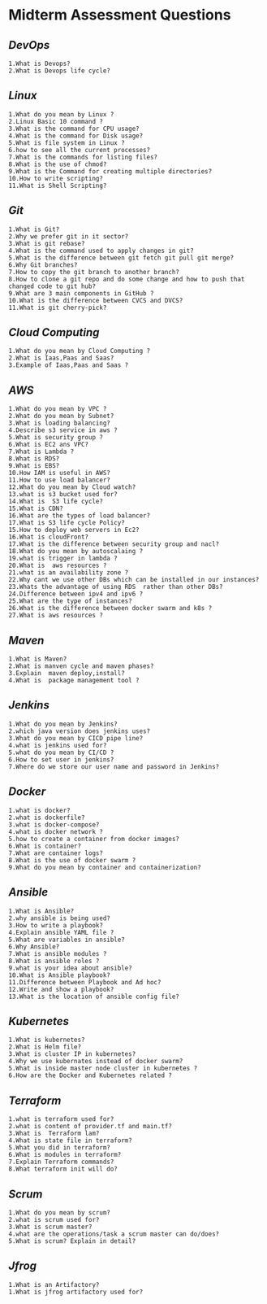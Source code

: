 # **Midterm Assessment Questions**
## _DevOps_
    1.What is Devops?
    2.What is Devops life cycle?

## _Linux_

    1.What do you mean by Linux ?
    2.Linux Basic 10 command ?
    3.What is the command for CPU usage?
    4.What is the command for Disk usage?
    5.What is file system in Linux ?
    6.how to see all the current processes?
    7.What is the commands for listing files?
    8.What is the use of chmod?
    9.What is the Command for creating multiple directories?
    10.How to write scripting?
    11.What is Shell Scripting?

## _Git_
    1.What is Git?
    2.Why we prefer git in it sector?
    3.What is git rebase?
    4.What is the command used to apply changes in git?
    5.What is the difference between git fetch git pull git merge?
    6.Why Git branches?
    7.How to copy the git branch to another branch?
    8.How to clone a git repo and do some change and how to push that changed code to git hub?
    9.What are 3 main components in GitHub ?
    10.What is the difference between CVCS and DVCS?
    11.What is git cherry-pick?
## _Cloud Computing_
    1.What do you mean by Cloud Computing ?
    2.What is Iaas,Paas and Saas?
    3.Example of Iaas,Paas and Saas ?
## _AWS_
    1.What do you mean by VPC ?
    2.What do you mean by Subnet?
    3.What is loading balancing?
    4.Describe s3 service in aws ?
    5.What is security group ?
    6.What is EC2 ans VPC?
    7.What is Lambda ?
    8.What is RDS?
    9.What is EBS?
    10.How IAM is useful in AWS?
    11.How to use load balancer?
    12.What do you mean by Cloud watch?
    13.what is s3 bucket used for?
    14.What is  S3 life cycle?
    15.What is CDN?
    16.What are the types of load balancer?
    17.What is S3 life cycle Policy?
    15.How to deploy web servers in Ec2?
    16.What is cloudFront?
    17.What is the difference between security group and nacl?
    18.What do you mean by autoscalaing ?
    19.what is trigger in lambda ?
    20.What is  aws resources ?
    21.what is an availability zone ?
    22.Why cant we use other DBs which can be installed in our instances?
    23.Whats the advantage of using RDS  rather than other DBs?
    24.Difference between ipv4 and ipv6 ?
    25.What are the type of instances?
    26.What is the difference between docker swarm and k8s ?
    27.What is aws resources ?
## _Maven_
    1.What is Maven?
    2.What is manven cycle and maven phases?
    3.Explain  maven deploy,install?
    4.What is  package management tool ?

## _Jenkins_
    1.What do you mean by Jenkins?
    2.which java version does jenkins uses?
    3.What do you mean by CICD pipe line?
    4.what is jenkins used for?
    5.what do you mean by CI/CD ?
    6.How to set user in jenkins?
    7.Where do we store our user name and password in Jenkins?
    
## _Docker_
    1.what is docker?
    2.what is dockerfile?
    3.what is docker-compose?
    4.what is docker network ?
    5.how to create a container from docker images?
    6.What is container?
    7.What are container logs?
    8.What is the use of docker swarm ?
    9.What do you mean by container and containerization?
    
    
    
    
## _Ansible_
    1.What is Ansible?
    2.why ansible is being used?
    3.How to write a playbook?
    4.Explain ansible YAML file ?
    5.What are variables in ansible?
    6.Why Ansible?
    7.What is ansible modules ?
    8.What is ansible roles ?
    9.what is your idea about ansible?
    10.What is Ansible playbook?
    11.Difference between Playbook and Ad hoc?
    12.Write and show a playbook?
    13.What is the location of ansible config file?
    
## _Kubernetes_
    1.What is kubernetes?
    2.What is Helm file?
    3.What is cluster IP in kubernetes?
    4.Why we use kubernates instead of docker swarm?
    5.What is inside master node cluster in kubernetes ?
    6.How are the Docker and Kubernetes related ?
    
## _Terraform_
    1.what is terraform used for?
    2.what is content of provider.tf and main.tf?
    3.What is  Terraform lam?
    4.What is state file in terraform?
    5.What you did in terraform?
    6.What is modules in terraform?
    7.Explain Terraform commands?
    8.What terraform init will do?
    
    
## _Scrum_
    1.What do you mean by scrum?
    2.what is scrum used for?
    3.What is scrum master?
    4.what are the operations/task a scrum master can do/does?
    5.What is scrum? Explain in detail?
    
## _Jfrog_
    1.What is an Artifactory?
    1.What is jfrog artifactory used for?
    

    

